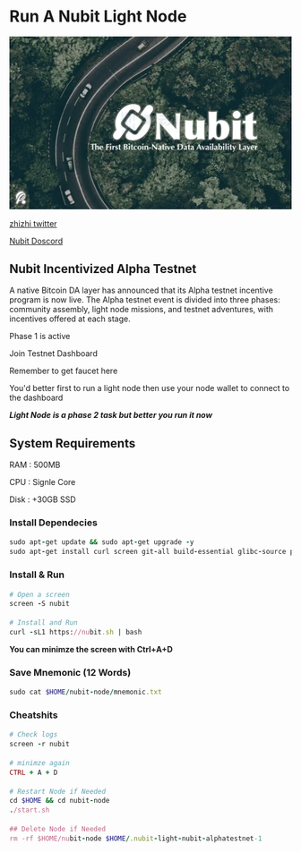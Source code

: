 # Run A Nubit Light Node
![Just Pics](https://github.com/zhizhi1348/Nubit-Light-Node/blob/main/Screenshot%202024-06-09%20220055.png)

[zhizhi twitter](https://x.com/zhiyarrr1) 

[Nubit Doscord](https://discord.gg/nubit)

## Nubit Incentivized Alpha Testnet
A native Bitcoin DA layer has announced that its Alpha testnet incentive program is now live. The Alpha testnet event is divided into three phases: community assembly, light node missions, and testnet adventures, with incentives offered at each stage.

Phase 1 is active

Join Testnet Dashboard

Remember to get faucet here

You'd better first to run a light node then use your node wallet to connect to the dashboard

***Light Node is a phase 2 task but better you run it now***

## System Requirements

RAM : 500MB	

CPU : Signle Core	

Disk : +30GB SSD

### Install Dependecies

```ruby
sudo apt-get update && sudo apt-get upgrade -y 
sudo apt-get install curl screen git-all build-essential glibc-source pkg-config libssl-dev clang git-lfs -y
```

### Install & Run

```ruby
# Open a screen
screen -S nubit

# Install and Run
curl -sL1 https://nubit.sh | bash
```
**You can minimze the screen with Ctrl+A+D**

### Save Mnemonic (12 Words)
```ruby
sudo cat $HOME/nubit-node/mnemonic.txt
```

### Cheatshits
```ruby
# Check logs
screen -r nubit

# minimze again
CTRL + A + D

# Restart Node if Needed
cd $HOME && cd nubit-node
./start.sh

## Delete Node if Needed
rm -rf $HOME/nubit-node $HOME/.nubit-light-nubit-alphatestnet-1
```

